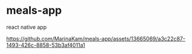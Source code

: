 # meals-app

react native app

https://github.com/MarinaKam/meals-app/assets/13665069/a3c22c87-1493-426c-8858-53b3af4011a1

